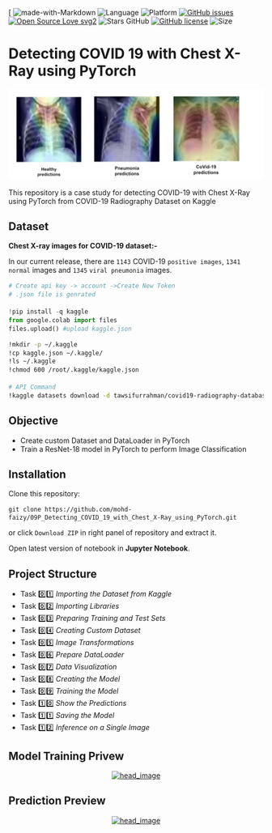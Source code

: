 [ 
![made-with-Markdown](https://img.shields.io/badge/Made%20with-markdown-blue)
![Language](https://img.shields.io/github/languages/top/mohd-faizy/09P_Detecting_COVID_19_with_Chest_X-Ray_using_PyTorch)
![Platform](https://img.shields.io/badge/platform-jupyter%20labs-blue)
[![GitHub issues](https://img.shields.io/github/issues/mohd-faizy/09P_Detecting_COVID_19_with_Chest_X-Ray_using_PyTorch)](https://github.com/mohd-faizy/09P_Detecting_COVID_19_with_Chest_X-Ray_using_PyTorch)
[![Open Source Love svg2](https://badges.frapsoft.com/os/v2/open-source.svg?v=103)](https://opensource.com/resources/what-open-source)
![Stars GitHub](https://img.shields.io/github/stars/mohd-faizy/09P_Detecting_COVID_19_with_Chest_X-Ray_using_PyTorch)
[![GitHub license](https://img.shields.io/github/license/mohd-faizy/09P_Detecting_COVID_19_with_Chest_X-Ray_using_PyTorch)](https://github.com/mohd-faizy/09P_Detecting_COVID_19_with_Chest_X-Ray_using_PyTorch/blob/main/LICENSE)
![Size](https://img.shields.io/github/repo-size/mohd-faizy/09P_Detecting_COVID_19_with_Chest_X-Ray_using_PyTorch)


# __Detecting COVID 19 with Chest X-Ray using PyTorch__

<p align='center'>
  <a href="#">
    <img src='https://github.com/swapnil18800/Detecting-COVID-19-with-Chest-X-Ray-using-PyTorch/blob/master/proj_png/covid%2019%20pytorch.png' alt="head_image">
  </a>
</p>

This repository is a case study for detecting COVID-19 with Chest X-Ray using PyTorch from COVID-19 Radiography Dataset on Kaggle

## __Dataset__

__Chest X-ray images for COVID-19 dataset:-__ 

In our current release, there are `1143` COVID-19 `positive images`, `1341` `normal` images and `1345` `viral pneumonia` images.

```python
# Create api key -> account ->Create New Token 
# .json file is genrated 

!pip install -q kaggle
from google.colab import files 
files.upload() #upload kaggle.json
```
```bash
!mkdir -p ~/.kaggle 
!cp kaggle.json ~/.kaggle/ 
!ls ~/.kaggle 
!chmod 600 /root/.kaggle/kaggle.json 

# API Command 
!kaggle datasets download -d tawsifurrahman/covid19-radiography-database

```
## __Objective__

- Create custom Dataset and DataLoader in PyTorch
- Train a ResNet-18 model in PyTorch to perform Image Classification

## Installation
Clone this repository:

```
git clone https://github.com/mohd-faizy/09P_Detecting_COVID_19_with_Chest_X-Ray_using_PyTorch.git

```

or click `Download ZIP` in right panel of repository and extract it.

Open latest version of notebook in __Jupyter Notebook__.

## Project Structure

- Task :zero::one: _Importing the Dataset from Kaggle_
- Task :zero::two: _Importing Libraries_
- Task :zero::three: _Preparing Training and Test Sets_
- Task :zero::four: _Creating Custom Dataset_
- Task :zero::five: _Image Transformations_
- Task :zero::six: _Prepare DataLoader_
- Task :zero::seven: _Data Visualization_
- Task :zero::eight: _Creating the Model_
- Task :zero::nine: _Training the Model_
- Task :one::zero: _Show the Predictions_
- Task :one::one: _Saving the Model_
- Task :one::two: _Inference on a Single Image_

## Model Training Privew 
<p align='center'>
  <a href="#">
    <img src='https://github.com/mohd-faizy/09P_Detecting_COVID_19_with_Chest_X-Ray_using_PyTorch/blob/master/proj_png/01_train.png?raw=true' alt="head_image">
  </a>
</p>

## Prediction Preview

<p align='center'>
  <a href="#">
    <img src='https://github.com/mohd-faizy/09P_Detecting_COVID_19_with_Chest_X-Ray_using_PyTorch/blob/master/proj_png/02_pred.png?raw=true' alt="head_image">
  </a>
</p>
 
